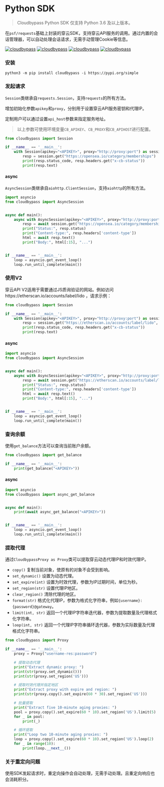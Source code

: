 # Python SDK

> Cloudbypass Python SDK 仅支持 Python 3.6 及以上版本。

在`psf/requests`基础上封装的穿云SDK，支持穿云API服务的调用。通过内置的会话管理器，可以自动处理会话请求，无需手动管理Cookie等信息。

[![cloudbypass](https://img.shields.io/pypi/pyversions/cloudbypass)](https://pypi.org/project/cloudbypass/ ":no-zoom")
[![cloudbypass](https://img.shields.io/pypi/v/cloudbypass)](https://pypi.org/project/cloudbypass/ ":no-zoom")
[![cloudbypass](https://img.shields.io/pypi/dd/cloudbypass)](https://pypi.org/project/cloudbypass/#files ":no-zoom")
[![cloudbypass](https://img.shields.io/pypi/wheel/cloudbypass)](https://pypi.org/project/cloudbypass/ ":no-zoom")

### 安装

```shell
python3 -m pip install cloudbypass -i https://pypi.org/simple
```

### 发起请求

`Session`类继承自`requests.Session`，支持`requests`的所有方法。

增加初始化参数`apikey`和`proxy`，分别用于设置穿云API服务密钥和代理IP。

定制用户可以通过设置`api_host`参数来指定服务地址。

> 以上参数可使用环境变量`CB_APIKEY`、`CB_PROXY`和`CB_APIHOST`进行配置。

```python
from cloudbypass import Session

if __name__ == '__main__':
    with Session(apikey="<APIKEY>", proxy="http://proxy:port") as session:
        resp = session.get("https://opensea.io/category/memberships")
        print(resp.status_code, resp.headers.get("x-cb-status"))
        print(resp.text)
```

#### async

`AsyncSession`类继承自`aiohttp.ClientSession`，支持`aiohttp`的所有方法。

```python
import asyncio
from cloudbypass import AsyncSession


async def main():
    async with AsyncSession(apikey="<APIKEY>", proxy="http://proxy:port") as session:
        resp = await session.get("https://opensea.io/category/memberships")
        print("Status:", resp.status)
        print("Content-type:", resp.headers['content-type'])
        html = await resp.text()
        print("Body:", html[:15], "...")


if __name__ == '__main__':
    loop = asyncio.get_event_loop()
    loop.run_until_complete(main())
```

### 使用V2

穿云API V2适用于需要通过JS质询验证的网站。例如访问https://etherscan.io/accounts/label/lido ，请求示例：

```python
from cloudbypass import Session

if __name__ == '__main__':
    with Session(apikey="<APIKEY>", proxy="http://proxy:port") as session:
        resp = session.get("https://etherscan.io/accounts/label/lido", part="0")
        print(resp.status_code, resp.headers.get("x-cb-status"))
        print(resp.text)
```

#### async

```python
import asyncio
from cloudbypass import AsyncSession


async def main():
    async with AsyncSession(apikey="<APIKEY>", proxy="http://proxy:port") as session:
        resp = await session.get("https://etherscan.io/accounts/label/lido", part="0")
        print("Status:", resp.status)
        print("Content-type:", resp.headers['content-type'])
        html = await resp.text()
        print("Body:", html[:15], "...")


if __name__ == '__main__':
    loop = asyncio.get_event_loop()
    loop.run_until_complete(main())
```

### 查询余额

使用`get_balance`方法可以查询当前账户余额。

```python
from cloudbypass import get_balance

if __name__ == '__main__':
    print(get_balance("<APIKEY>"))

```

#### async

```python
import asyncio
from cloudbypass import async_get_balance


async def main():
    print(await async_get_balance("<APIKEY>"))


if __name__ == '__main__':
    loop = asyncio.get_event_loop()
    loop.run_until_complete(main())

```

### 提取代理

通过`CloudbypassProxy as Proxy`类可以提取穿云动态代理IP和时效代理IP。

+ `copy()` 复制当前对象，使原有的对象不会受到影响。
+ `set_dynamic()` 设置为动态代理。
+ `set_expire(int)` 设置为时效代理，参数为IP过期时间，单位为秒。
+ `set_region(str)` 设置代理IP地区。
+ `clear_region()` 清除代理的地区。
+ `format(str)` 格式化代理IP，参数为格式化字符串，例如`{username}:{password}@gateway`。
+ `limit(int, str)` 返回一个代理IP字符串迭代器，参数为提取数量及代理格式化字符串。
+ `loop(int, str)` 返回一个代理IP字符串循环迭代器，参数为实际数量及代理格式化字符串。

```python
from cloudbypass import Proxy

if __name__ == '__main__':
    proxy = Proxy("username-res:password")

    # 提取动态代理
    print("Extract dynamic proxy: ")
    print(str(proxy.set_dynamic()))
    print(str(proxy.set_region('US')))

    # 提取时效代理并指定地区
    print("Extract proxy with expire and region: ")
    print(str(proxy.copy().set_expire(60 * 30).set_region('US')))

    # 批量提取
    print("Extract five 10-minute aging proxies: ")
    pool = proxy.copy().set_expire(60 * 10).set_region('US').limit(5)
    for _ in pool:
        print(_)

    # 循环提取
    print("Loop two 10-minute aging proxies: ")
    loop = proxy.copy().set_expire(60 * 10).set_region('US').loop(2)
    for _ in range(10):
        print(loop.__next__())
```

### 关于重定向问题

使用SDK发起请求时，重定向操作会自动处理，无需手动处理。且重定向响应也会消耗积分。